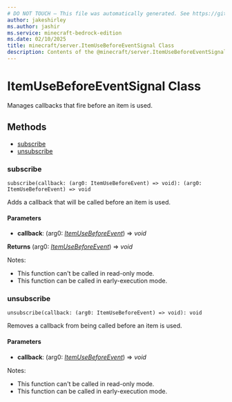 ```yaml
---
# DO NOT TOUCH — This file was automatically generated. See https://github.com/mojang/minecraftapidocsgenerator to modify descriptions, examples, etc.
author: jakeshirley
ms.author: jashir
ms.service: minecraft-bedrock-edition
ms.date: 02/10/2025
title: minecraft/server.ItemUseBeforeEventSignal Class
description: Contents of the @minecraft/server.ItemUseBeforeEventSignal class.
---
```

# ItemUseBeforeEventSignal Class

Manages callbacks that fire before an item is used.

## Methods
- [subscribe](#subscribe)
- [unsubscribe](#unsubscribe)

### **subscribe**
`
subscribe(callback: (arg0: ItemUseBeforeEvent) => void): (arg0: ItemUseBeforeEvent) => void
`

Adds a callback that will be called before an item is used.

#### **Parameters**
- **callback**: (arg0: [*ItemUseBeforeEvent*](ItemUseBeforeEvent.md)) => *void*

**Returns** (arg0: [*ItemUseBeforeEvent*](ItemUseBeforeEvent.md)) => *void*
  
Notes:
- This function can't be called in read-only mode.
- This function can be called in early-execution mode.

### **unsubscribe**
`
unsubscribe(callback: (arg0: ItemUseBeforeEvent) => void): void
`

Removes a callback from being called before an item is used.

#### **Parameters**
- **callback**: (arg0: [*ItemUseBeforeEvent*](ItemUseBeforeEvent.md)) => *void*
  
Notes:
- This function can't be called in read-only mode.
- This function can be called in early-execution mode.
